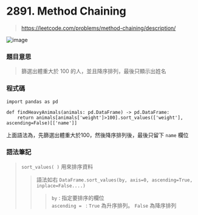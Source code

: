 # 2891. Method Chaining
> https://leetcode.com/problems/method-chaining/description/

![image](https://github.com/Ricky7737/DataAnalysisAndLearning/assets/58324475/7587d1f9-08b2-4231-945a-d88dd49cc786)

### 題目意思
> 篩選出體重大於 100 的人，並且降序排列，最後只顯示出姓名
### 程式碼
```
import pandas as pd

def findHeavyAnimals(animals: pd.DataFrame) -> pd.DataFrame:
    return animals[animals['weight']>100].sort_values(['weight'], ascending=False)[['name']]
```
上面語法為，先篩選出體重大於100，然後降序排列後，最後只留下 ```name``` 欄位
### 語法筆記
> ```sort_values( )``` 用來排序資料
> > 語法如右 ```DataFrame.sort_values(by, axis=0, ascending=True, inplace=False....)```
> > > ```by``` : 指定要排序的欄位  
> > > ```ascending = ``` : ```True``` 為升序排列。 ```False``` 為降序排列
